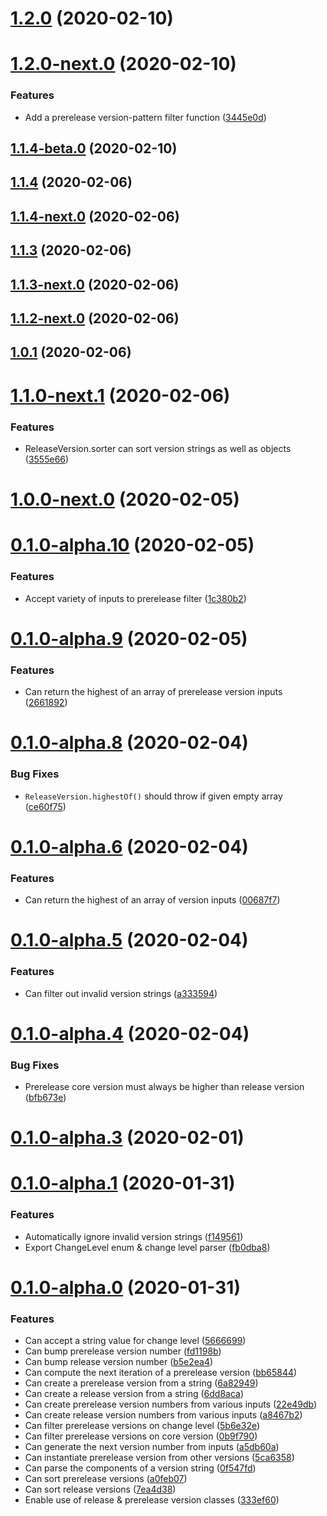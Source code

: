 # [1.2.0](https://github.com/skypilotcc/versioner/compare/v1.2.0-next.0...v1.2.0) (2020-02-10)



# [1.2.0-next.0](https://github.com/skypilotcc/versioner/compare/v1.2.0-beta.0...v1.2.0-next.0) (2020-02-10)


### Features

* Add a prerelease version-pattern filter function ([3445e0d](https://github.com/skypilotcc/versioner/commit/3445e0d68dbe77197e12e3e14456e16b452f6e9a))



## [1.1.4-beta.0](https://github.com/skypilotcc/versioner/compare/v1.1.4...v1.1.4-beta.0) (2020-02-10)



## [1.1.4](https://github.com/skypilotcc/versioner/compare/v1.1.4-next.0...v1.1.4) (2020-02-06)



## [1.1.4-next.0](https://github.com/skypilotcc/versioner/compare/v1.1.3...v1.1.4-next.0) (2020-02-06)



## [1.1.3](https://github.com/skypilotcc/versioner/compare/v1.1.3-next.0...v1.1.3) (2020-02-06)



## [1.1.3-next.0](https://github.com/skypilotcc/versioner/compare/v1.1.2-next.0...v1.1.3-next.0) (2020-02-06)



## [1.1.2-next.0](https://github.com/skypilotcc/versioner/compare/v1.1.2...v1.1.2-next.0) (2020-02-06)



## [1.0.1](https://github.com/skypilotcc/versioner/compare/v1.1.0-next.1...v1.0.1) (2020-02-06)



# [1.1.0-next.1](https://github.com/skypilotcc/versioner/compare/v1.0.0-next.0...v1.1.0-next.1) (2020-02-06)


### Features

* ReleaseVersion.sorter can sort version strings as well as objects ([3555e66](https://github.com/skypilotcc/versioner/commit/3555e661605f146bc903f13fe1601d4310ab3d7b))



# [1.0.0-next.0](https://github.com/skypilotcc/versioner/compare/v1.0.0...v1.0.0-next.0) (2020-02-05)



# [0.1.0-alpha.10](https://github.com/skypilotcc/versioner/compare/v0.1.0-alpha.9...v0.1.0-alpha.10) (2020-02-05)


### Features

* Accept variety of inputs to prerelease filter ([1c380b2](https://github.com/skypilotcc/versioner/commit/1c380b2de90bb5e25fe8ace32119866f85d09148))



# [0.1.0-alpha.9](https://github.com/skypilotcc/versioner/compare/v0.1.0-alpha.8...v0.1.0-alpha.9) (2020-02-05)


### Features

* Can return the highest of an array of prerelease version inputs ([2661892](https://github.com/skypilotcc/versioner/commit/2661892a4c394bf572d594efef604f3b94f5e2b9))



# [0.1.0-alpha.8](https://github.com/skypilotcc/versioner/compare/v0.1.0-alpha.6...v0.1.0-alpha.8) (2020-02-04)


### Bug Fixes

* `ReleaseVersion.highestOf()` should throw if given empty array ([ce60f75](https://github.com/skypilotcc/versioner/commit/ce60f75082244388725007231e19848452577750))



# [0.1.0-alpha.6](https://github.com/skypilotcc/versioner/compare/v0.1.0-alpha.5...v0.1.0-alpha.6) (2020-02-04)


### Features

* Can return the highest of an array of version inputs ([00687f7](https://github.com/skypilotcc/versioner/commit/00687f7f7e9ddcab91b8bab842d0fb099911f710))



# [0.1.0-alpha.5](https://github.com/skypilotcc/versioner/compare/v0.1.0-alpha.4...v0.1.0-alpha.5) (2020-02-04)


### Features

* Can filter out invalid version strings ([a333594](https://github.com/skypilotcc/versioner/commit/a333594a52f5415ff7b9b1039681a7b8cff56f61))



# [0.1.0-alpha.4](https://github.com/skypilotcc/versioner/compare/v0.1.0-alpha.3...v0.1.0-alpha.4) (2020-02-04)


### Bug Fixes

* Prerelease core version must always be higher than release version ([bfb673e](https://github.com/skypilotcc/versioner/commit/bfb673eeb8e4baadbe5dc3daf358197f5a89d5b0))



# [0.1.0-alpha.3](https://github.com/skypilotcc/versioner/compare/v0.1.0-alpha.1...v0.1.0-alpha.3) (2020-02-01)



# [0.1.0-alpha.1](https://github.com/skypilotcc/versioner/compare/v0.1.0-alpha.0...v0.1.0-alpha.1) (2020-01-31)


### Features

* Automatically ignore invalid version strings ([f149561](https://github.com/skypilotcc/versioner/commit/f149561a7a9001d17c26c3211b75ae70953a8899))
* Export ChangeLevel enum & change level parser ([fb0dba8](https://github.com/skypilotcc/versioner/commit/fb0dba8996446d1d67bb2c2f9d13e9130bd111fb))



# [0.1.0-alpha.0](https://github.com/skypilotcc/versioner/compare/a8467b2ef2a7320cb7b30100621b09dfbe31151f...v0.1.0-alpha.0) (2020-01-31)


### Features

* Can accept a string value for change level ([5666699](https://github.com/skypilotcc/versioner/commit/5666699910ec4777c9b15f9a446a2e41a6937d67))
* Can bump prerelease version number ([fd1198b](https://github.com/skypilotcc/versioner/commit/fd1198bb9d4d116a3f63dd9fad33aca03a54cbce))
* Can bump release version number ([b5e2ea4](https://github.com/skypilotcc/versioner/commit/b5e2ea4744a2c977c4e778e94775cab5102daee1))
* Can compute the next iteration of a prerelease version ([bb65844](https://github.com/skypilotcc/versioner/commit/bb65844a82b279b2b4b9dbbafc3dad3ec1f31172))
* Can create a prerelease version from a string ([6a82949](https://github.com/skypilotcc/versioner/commit/6a82949cc27cd2494f989a11a3be4a3e6197d256))
* Can create a release version from a string ([6dd8aca](https://github.com/skypilotcc/versioner/commit/6dd8acae99d91704e39899a0ef26f277f55ed5bd))
* Can create prerelease version numbers from various inputs ([22e49db](https://github.com/skypilotcc/versioner/commit/22e49db202facacc1d3312f52accc0334af6b480))
* Can create release version numbers from various inputs ([a8467b2](https://github.com/skypilotcc/versioner/commit/a8467b2ef2a7320cb7b30100621b09dfbe31151f))
* Can filter prerelease versions on change level ([5b6e32e](https://github.com/skypilotcc/versioner/commit/5b6e32ed311713fb762d92de4f8ba377e496c353))
* Can filter prerelease versions on core version ([0b9f790](https://github.com/skypilotcc/versioner/commit/0b9f790e5c4aef99a0d93e2001546b4c9e35f37f))
* Can generate the next version number from inputs ([a5db60a](https://github.com/skypilotcc/versioner/commit/a5db60ad51a80014dbbc74442db1140a392d6bcb))
* Can instantiate prerelease version from other versions ([5ca6358](https://github.com/skypilotcc/versioner/commit/5ca6358ed1a470cf6c865765f43a4a8542819b60))
* Can parse the components of a version string ([0f547fd](https://github.com/skypilotcc/versioner/commit/0f547fdfaa0f0b5060574d92d1df52cddcb70a30))
* Can sort prerelease versions ([a0feb07](https://github.com/skypilotcc/versioner/commit/a0feb07e7a005dd2372734029c4029241b21e02d))
* Can sort release versions ([7ea4d38](https://github.com/skypilotcc/versioner/commit/7ea4d3823b43cdf6520ac0532fdd0bd354ef10b3))
* Enable use of release & prerelease version classes ([333ef60](https://github.com/skypilotcc/versioner/commit/333ef60d1a28b18b1825b49e61d2d254594fbe97))



